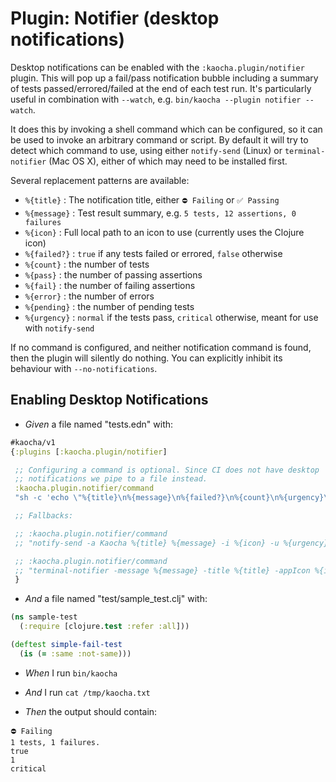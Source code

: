 # Plugin: Notifier (desktop notifications)

Desktop notifications can be enabled with the `:kaocha.plugin/notifier`
  plugin. This will pop up a fail/pass notification bubble including a summary
  of tests passed/errored/failed at the end of each test run. It's particularly
  useful in combination with `--watch`, e.g. `bin/kaocha --plugin notifier
  --watch`.

  It does this by invoking a shell command which can be configured, so it can be
  used to invoke an arbitrary command or script. By default it will try to
  detect which command to use, using either `notify-send` (Linux) or
  `terminal-notifier` (Mac OS X), either of which may need to be installed
  first.

  Several replacement patterns are available:

  - `%{title}` : The notification title, either `⛔️ Failing` or `✅ Passing`
  - `%{message}` : Test result summary, e.g. `5 tests, 12 assertions, 0 failures`
  - `%{icon}` : Full local path to an icon to use (currently uses the Clojure icon)
  - `%{failed?}` : `true` if any tests failed or errored, `false` otherwise
  - `%{count}` : the number of tests
  - `%{pass}` : the number of passing assertions
  - `%{fail}` : the number of failing assertions
  - `%{error}` : the number of errors
  - `%{pending}` : the number of pending tests
  - `%{urgency}` : `normal` if the tests pass, `critical` otherwise, meant for use with `notify-send`

  If no command is configured, and neither notification command is found, then
  the plugin will silently do nothing. You can explicitly inhibit its behaviour
  with `--no-notifications`.

## Enabling Desktop Notifications

- <em>Given </em> a file named "tests.edn" with:

``` clojure
#kaocha/v1
{:plugins [:kaocha.plugin/notifier]

 ;; Configuring a command is optional. Since CI does not have desktop
 ;; notifications we pipe to a file instead.
 :kaocha.plugin.notifier/command
 "sh -c 'echo \"%{title}\n%{message}\n%{failed?}\n%{count}\n%{urgency}\" > /tmp/kaocha.txt'"

 ;; Fallbacks:

 ;; :kaocha.plugin.notifier/command
 ;; "notify-send -a Kaocha %{title} %{message} -i %{icon} -u %{urgency}"

 ;; :kaocha.plugin.notifier/command
 ;; "terminal-notifier -message %{message} -title %{title} -appIcon %{icon}"
 }
```


- <em>And </em> a file named "test/sample_test.clj" with:

``` clojure
(ns sample-test
  (:require [clojure.test :refer :all]))

(deftest simple-fail-test
  (is (= :same :not-same)))
```


- <em>When </em> I run `bin/kaocha`

- <em>And </em> I run `cat /tmp/kaocha.txt`

- <em>Then </em> the output should contain:

``` nil
⛔️ Failing
1 tests, 1 failures.
true
1
critical
```



